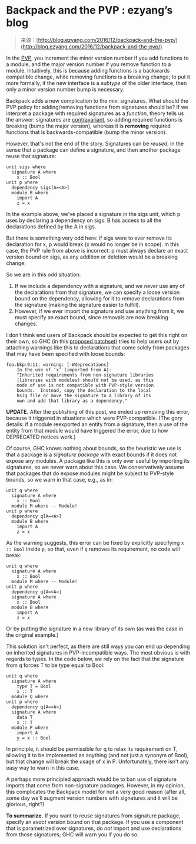 <!--yml
category: 未分类
date: 2024-07-01 18:17:03
-->

# Backpack and the PVP : ezyang’s blog

> 来源：[http://blog.ezyang.com/2016/12/backpack-and-the-pvp/](http://blog.ezyang.com/2016/12/backpack-and-the-pvp/)

In the [PVP](http://pvp.haskell.org/), you increment the minor version number if you add functions to a module, and the major version number if you remove function to a module. Intuitively, this is because adding functions is a backwards compatible change, while removing functions is a breaking change; to put it more formally, if the new interface is a *subtype* of the older interface, then only a minor version number bump is necessary.

Backpack adds a new complication to the mix: signatures. What should the PVP policy for adding/removing functions from signatures should be? If we interpret a package with required signatures as a *function*, theory tells us the answer: signatures are [contravariant](http://blog.ezyang.com/2014/11/tomatoes-are-a-subtype-of-vegetables/), so adding required functions is breaking (bump the major version), whereas it is **removing** required functions that is backwards-compatible (bump the minor version).

However, that's not the end of the story. Signatures can be *reused*, in the sense that a package can define a signature, and then another package reuse that signature:

```
unit sigs where
  signature A where
    x :: Bool
unit p where
  dependency sigs[A=<A>]
  module B where
    import A
    z = x

```

In the example above, we've placed a signature in the sigs unit, which p uses by declaring a dependency on sigs. B has access to all the declarations defined by the A in sigs.

But there is something very odd here: if sigs were to ever remove its declaration for x, p would break (x would no longer be in scope). In this case, the PVP rule from above is incorrect: p must always declare an exact version bound on sigs, as any addition or deletion would be a breaking change.

So we are in this odd situation:

1.  If we include a dependency with a signature, and we never use any of the declarations from that signature, we can specify a loose version bound on the dependency, allowing for it to remove declarations from the signature (making the signature easier to fulfill).
2.  However, if we ever import the signature and use anything from it, we must specify an exact bound, since removals are now breaking changes.

I don't think end users of Backpack should be expected to get this right on their own, so GHC (in this [proposed patchset](https://phabricator.haskell.org/D2906)) tries to help users out by attaching warnings like this to declarations that come solely from packages that may have been specified with loose bounds:

```
foo.bkp:9:11: warning: [-Wdeprecations]
    In the use of ‘x’ (imported from A):
    "Inherited requirements from non-signature libraries
    (libraries with modules) should not be used, as this
    mode of use is not compatible with PVP-style version
    bounds.  Instead, copy the declaration to the local
    hsig file or move the signature to a library of its
    own and add that library as a dependency."

```

**UPDATE.** After the publishing of this post, we ended up removing this error, because it triggered in situations which were PVP-compatible. (The gory details: if a module reexported an entity from a signature, then a use of the entity from that module would have triggered the error, due to how DEPRECATED notices work.)

Of course, GHC knows nothing about bounds, so the heuristic we use is that a package is a *signature package* with exact bounds if it does not expose any modules. A package like this is only ever useful by importing its signatures, so we never warn about this case. We conservatively assume that packages that do expose modules might be subject to PVP-style bounds, so we warn in that case, e.g., as in:

```
unit q where
  signature A where
    x :: Bool
  module M where -- Module!
unit p where
  dependency q[A=<A>]
  module B where
    import A
    z = x

```

As the warning suggests, this error can be fixed by explicitly specifying `x :: Bool` inside `p`, so that, even if `q` removes its requirement, no code will break:

```
unit q where
  signature A where
    x :: Bool
  module M where -- Module!
unit p where
  dependency q[A=<A>]
  signature A where
    x :: Bool
  module B where
    import A
    z = x

```

Or by putting the signature in a new library of its own (as was the case in the original example.)

This solution isn't perfect, as there are still ways you can end up depending on inherited signatures in PVP-incompatible ways. The most obvious is with regards to types. In the code below, we rely on the fact that the signature from q forces T to be type equal to Bool:

```
unit q where
  signature A where
    type T = Bool
    x :: T
  module Q where
unit p where
  dependency q[A=<A>]
  signature A where
    data T
    x :: T
  module P where
    import A
    y = x :: Bool

```

In principle, it should be permissible for q to relax its requirement on T, allowing it to be implemented as anything (and not just a synonym of Bool), but that change will break the usage of x in P. Unfortunately, there isn't any easy way to warn in this case.

A perhaps more principled approach would be to ban use of signature imports that come from non-signature packages. However, in my opinion, this complicates the Backpack model for not a very good reason (after all, some day we'll augment version numbers with signatures and it will be glorious, right?)

**To summarize.** If you want to reuse signatures from signature package, specify an *exact* version bound on that package. If you use a component that is parametrized over signatures, do *not* import and use declarations from those signatures; GHC will warn you if you do so.